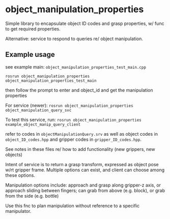 # object_manipulation_properties

Simple library to encapsulate object ID codes and grasp properties, w/ func to get 
required properties.

Alternative: service to respond to queries re/ object manipulation.

## Example usage

see example main: `object_manipulation_properties_test_main.cpp`

`rosrun object_manipulation_properties object_manipulation_properties_test_main`

then follow the prompt to enter and object_id and get the manipulation properties

For service (newer):
`rosrun object_manipulation_properties object_manipulation_query_svc`

To test this service, run:
`rosrun object_manipulation_properties example_object_manip_query_client`

refer to codes in `objectManipulationQuery.srv` as well as object codes in `object_ID_codes.hpp` and
gripper codes in `gripper_ID_codes.hpp`.

See notes in these files re/ how to add functionality (new grippers, new objects)

Intent of service is to return a grasp transform, expressed as object pose w/rt gripper frame.
Multiple options can exist, and client can choose among these options.

Manipulation options include: approach and grasp along gripper-z axis, or approach sliding between fingers;
can grab from above (e.g. block), or grab from the side (e.g. bottle)

Use this fnc to plan manipulation without reference to a specific manipulator.
